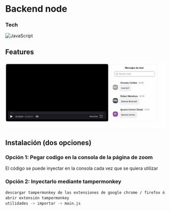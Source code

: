 # Backend node

### Tech
![JavaScript](https://img.shields.io/badge/javascript-%23323330.svg?style=for-the-badge&logo=javascript&logoColor=%23F7DF1E)

## Features
![image](./chrome-capture-2023-8-29.gif)


## Instalación (dos opciones)
### Opción 1: Pegar codigo en la consola de la página de zoom
El código se puede inyectar en la consola cada vez que se quiera utilizar

### Opción 2: Inyectarlo mediante tampermonkey
```sh
descargar tampermonkey de las extensiones de google chrome / firefox ó https://www.tampermonkey.net/
abrir extensión tampermonkey
utilidades -> importar -> main.js
```